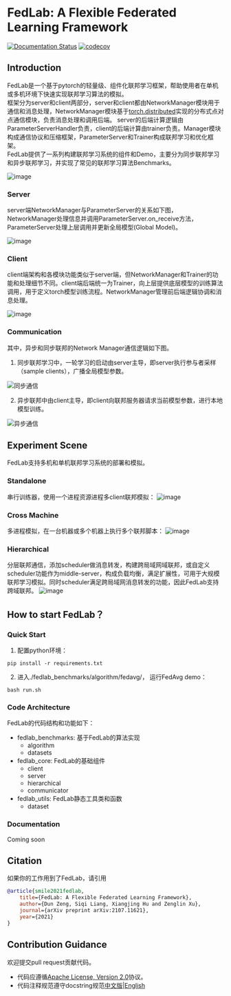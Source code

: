 # FedLab: A Flexible Federated Learning Framework

[![Documentation Status](https://readthedocs.com/projects/fedlab-fedlab/badge/?version=latest&token=24c27118c61cc32da390946ad541028871fb336025d47404d1b6be000727ac4a)](https://fedlab-fedlab.readthedocs-hosted.com/en/latest/?badge=latest) 
[![codecov](https://codecov.io/gh/SMILELab-FL/FedLab/branch/main/graph/badge.svg?token=4HHB5JCSC6)](https://codecov.io/gh/SMILELab-FL/FedLab)

## Introduction

FedLab是一个基于pytorch的轻量级、组件化联邦学习框架，帮助使用者在单机或多机环境下快速实现联邦学习算法的模拟。  
框架分为server和client两部分，server和client都由NetworkManager模块用于通信和消息处理，NetworkManager模块基于[torch.distributed](https://pytorch.org/docs/stable/distributed.html)实现的分布式点对点通信模块，负责消息处理和调用后端。 server的后端计算逻辑由ParameterServerHandler负责，client的后端计算由trainer负责。Manager模块构成通信协议和压缩框架，ParameterServer和Trainer构成联邦学习和优化框架。  
FedLab提供了一系列构建联邦学习系统的组件和Demo，主要分为同步联邦学习和异步联邦学习，并实现了常见的联邦学习算法Benchmarks。

![image](/docs/imgs/fedlab-overview.png?raw=True)

### Server
server端NetworkManager与ParameterServer的关系如下图，NetworkManager处理信息并调用ParameterServer.on_receive方法，ParameterServer处理上层调用并更新全局模型(Global Model)。  

![image](./docs/imgs/fedlab-server.png?raw=True)


### Client

client端架构和各模块功能类似于server端，但NetworkManager和Trainer的功能和处理细节不同。client端后端统一为Trainer，向上层提供底层模型的训练算法调用，用于定义torch模型训练流程。NetworkManager管理前后端逻辑协调和消息处理。

![image](./docs/imgs/fedlab-client.png?raw=True)  

### Communication
其中，异步和同步联邦的Network Manager通信逻辑如下图。  
1. 同步联邦学习中，一轮学习的启动由server主导，即server执行参与者采样（sample clients），广播全局模型参数。

![同步通信](./docs/imgs/fedlab-sychronous.png)

2. 异步联邦中由client主导，即client向联邦服务器请求当前模型参数，进行本地模型训练。  

![异步通信](./docs/imgs/fedlab-asychronous.png)



## Experiment Scene
FedLab支持多机和单机联邦学习系统的部署和模拟。

### Standalone

串行训练器，使用一个进程资源进程多client联邦模拟：
![image](./docs/imgs/fedlab-SerialTrainer.png?raw=True)

### Cross Machine
多进程模拟，在一台机器或多个机器上执行多个联邦脚本：
![image](./docs/imgs/fedlab-multi_process.png?raw=True)


### Hierarchical
分层联邦通信，添加scheduler做消息转发，构建跨局域网域联邦，或自定义scheduler功能作为middle-server，构成负载均衡，满足扩展性，可用于大规模联邦学习模拟。同时scheduler满足跨局域网消息转发的功能，因此FedLab支持跨域联邦。
![image](./docs/imgs/fedlab-hierarchical.png?raw=True)  

## How to start FedLab？


### Quick Start
1. 配置python环境：
```shell
pip install -r requirements.txt
```
2. 进入./fedlab_benchmarks/algorithm/fedavg/， 运行FedAvg demo：
```shell
bash run.sh 
```

### Code Architecture
FedLab的代码结构和功能如下：  
- fedlab_benchmarks: 基于FedLab的算法实现
  - algorithm
  - datasets
- fedlab_core: FedLab的基础组件  
  - client
  - server
  - hierarchical
  - communicator
- fedlab_utils:  FedLab静态工具类和函数
  - dataset

  
### Documentation
Coming soon

## Citation
如果你的工作用到了FedLab，请引用
```bibtex
@article{smile2021fedlab,  
    title={FedLab: A Flexible Federated Learning Framework},  
    author={Dun Zeng, Siqi Liang, Xiangjing Hu and Zenglin Xu},  
    journal={arXiv preprint arXiv:2107.11621},  
    year={2021}
}
```



## Contribution Guidance
欢迎提交pull request贡献代码。
- 代码应遵循[Apache License, Version 2.0](https://www.apache.org/licenses/LICENSE-2.0.html)协议。   
- 代码注释规范遵守docstring规范[中文版](https://zh-google-styleguide.readthedocs.io/en/latest/google-python-styleguide/python_style_rules/)|[English](https://google.github.io/styleguide/pyguide.html)